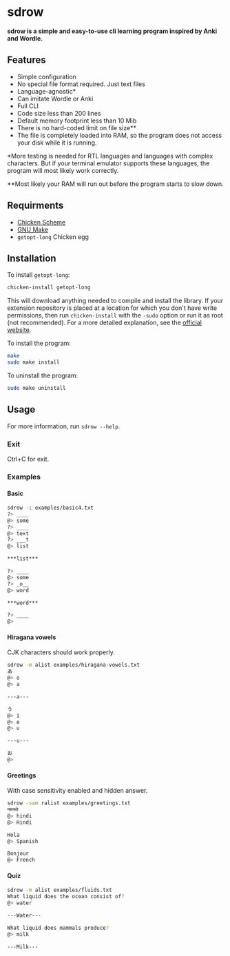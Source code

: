 # sdrow
**sdrow is a simple and easy-to-use cli learning program inspired by Anki and Wordle.**

## Features
- Simple configuration
- No special file format required. Just text files
- Language-agnostic*
- Can imitate Wordle or Anki
- Full CLI
- Code size less than 200 lines
- Default memory footprint less than 10 Mib
- There is no hard-coded limit on file size**
- The file is completely loaded into RAM, so the program does not access your disk while it is running.

*More testing is needed for RTL languages and languages with complex characters. But if your terminal emulator supports these languages, the program will most likely work correctly.

**Most likely your RAM will run out before the program starts to slow down.
## Requirments
- [Chicken Scheme](https://www.call-cc.org/)
- [GNU Make](https://www.gnu.org/software/make/)
- `getopt-long` Chicken egg
## Installation
To install `getopt-long`:
```sh
chicken-install getopt-long
```
This will download anything needed to compile and install the library. If your extension repository is placed at a location for which you don't have write permissions, then run `chicken-install` with the `-sudo` option or run it as root (not recommended). For a more detailed explanation, see the [official website](https://eggs.call-cc.org/5/).

To install the program:
```sh
make
sudo make install
```
To uninstall the program:
```sh
sudo make uninstall
```
## Usage
For more information, run `sdrow --help`.
### Exit
Ctrl+C for exit.
### Examples
#### Basic
```sh
sdrow -i examples/basic4.txt 
?> ____
@> some
?> ____
@> text
?> ___t
@> list

***list***

?> ____
@> some
?> _o__
@> word

***word***

?> ____
@> 
```
#### Hiragana vowels
CJK characters should work properly.
```sh
sdrow -m alist examples/hiragana-vowels.txt 
あ
@> o
@> a

---a---

う
@> i
@> e
@> u

---u---

お
@> 
```
#### Greetings
With case sensitivity enabled and hidden answer.
```sh
sdrow -sam ralist examples/greetings.txt
नमस्ते
@> hindi
@> Hindi

Hola
@> Spanish

Bonjour
@> French
```
#### Quiz
```sh
sdrow -m alist examples/fluids.txt 
What liquid does the ocean consist of?
@> water

---Water---

What liquid does mammals produce?
@> milk

---Milk---

```